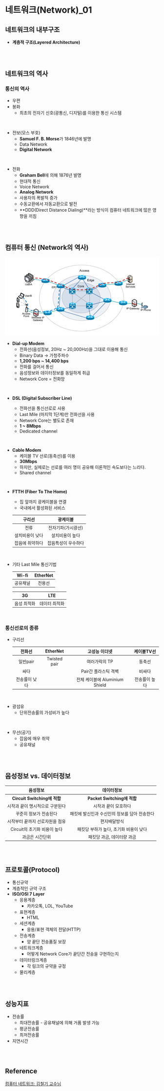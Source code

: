 # 네트워크(Network)_01

## 네트워크의 내부구조

-   **계층적 구조(Layered Architecture)**

<br><br>

## 네트워크의 역사

### 통신의 역사

-   우편
-   봉화
    -   최초의 전자기 신호(광통신, 디지털)를 이용한 통신 시스템

<br>

-   전보(모스 부호)
    -   **Samuel F. B. Morse**가 1846년에 발명
    -   Data Network
    -   **Digital Network**

<br>

-   전화
    -   **Graham Bell**에 의해 1876년 발명
    -   현대적 통신
    -   Voice Network
    -   **Analog Network**
    -   사용자의 폭발적 증가
    -   수동교환에서 자동교환으로 발전
    -   **DDD(Direct Distance Dialing)**라는 방식이 컴퓨터 네트워크에 많은 영향을 끼침

<br><br>

## 컴퓨터 통신 (Network의 역사)

![image-20220315004146222](network_01.assets/image-20220315004146222.png)

-   **Dial-up Modem**
    -   전화선(음성정보, 20Hz ~ 20,000Hz)을 그대로 이용해 통신
    -   Binary Data -> 가청주파수
    -   **1,200 bps ~ 14,400 bps**
    -   전화를 걸어서 통신
    -   음성정보와 데이터정보를 동일하게 취급
    -   Network Core = 전화망

<br>

-   **DSL (Digital Subscriber Line)**

    -   전화선을 통신선로로 사용
    -   Last Mile (마지막 1단계)만 전화선을 사용
    -   Network Core는 별도로 존재
    -   **1 ~ 8Mbps**
    -   Dedicated channel

<br>

-   **Cable Modem**
    -   케이블 TV 선로(동축선)를 이용
    -   **30Mbps**
    -   하지만, 실제로는 선로를 여러 명이 공유해 이론적인 속도보다는 느리다.
    -   Shared channel

<br>

-   **FTTH (Fiber To The Home)**
    -   집 앞까지 광케이블을 연결
    -   국내에서 활성화된 서비스

    |     구리선      |      광케이블       |
    | :-------------: | :-----------------: |
    |      전류       | 전자기파(가시광선)  |
    | 설치비용이 낮다 |   설치비용이 높다   |
    | 잡음에 취약하다 | 잡음특성이 우수하다 |

<br>

-   기타 Last Mile 통신기법

    |  Wi-fi   | EtherNet |
    | :------: | :------: |
    | 공유채널 |  전용선  |

    |     3G      |      LTE      |
    | :---------: | :-----------: |
    | 음성 최적화 | 데이터 최적화 |

<br>

### 통신선로의 종류

-   구리선

    |    전화선     |   EtherNet   |         고성능 이더넷          |  케이블TV선   |
    | :-----------: | :----------: | :----------------------------: | :-----------: |
    |   일반pair    | Twisted pair |         여러가락의 TP          |    동축선     |
    |     싸다      |              |      Pair간 플라스틱 격벽      |    비싸다     |
    | 전송률이 낮다 |              | 전체 케이블에 Aluminium Shield | 전송률이 높다 |

<br>

-   광섬유
    -   단위전송률의 가성비가 높다

<br>

-   무선(공기)
    -   잡음에 매우 취약
    -   공유채널

<br><br>

## 음성정보 vs. 데이터정보

|            음성정보             |                  데이터정보                   |
| :-----------------------------: | :-------------------------------------------: |
|  **Circuit Switching에 적합**   |          **Packet Switching에 적합**          |
| 시작과 끝이 명시적으로 구분된다 |             시작과 끝이 모호하다              |
|     꾸준히 정보가 전송된다      | 패킷에 발신인과 수신인의 정보를 담아 전송한다 |
| 시작부터 끝까지 선로자원을 점유 |                 편지배달방식                  |
|  Circuit의 초기화 비용이 높다   |    패킷당 부하가 높다, 초기화 비용이 낮다     |
|         과금은 시간단위         |          패킷당 과금, 데이터량 과금           |

<br><br>

## 프로토콜(Protocol)

-   통신규약
-   계층적인 규약 구조
-   **ISO/OSI 7 Layer** 
    -   응용계층
        -   카카오톡, LOL, YouTube
    -   표현계층
        -   HTML
    -   세션계층
        -   응용/표현 객체의 전달(HTTP)
    -   전송계층
        -   양 끝단 전송품질 보장
    -   네트워크계층
        -   어떻게 Network Core가 끝단간 전송을 구현하는지
    -   데이터링크계층
        -   각 링크의 규약을 규정
    -   물리계층

<br><br>

## 성능지표

-   전송률
    -   최대전송률 - 공유채널에 의해 거품 발생 가능
    -   평균전송률
    -   최저전송률
-   지연시간

<br><br>

## Reference

[컴퓨터 네트워크: 김철기 교수님](http://www.kocw.net/home/cview.do?cid=a042a065f8072d8a)